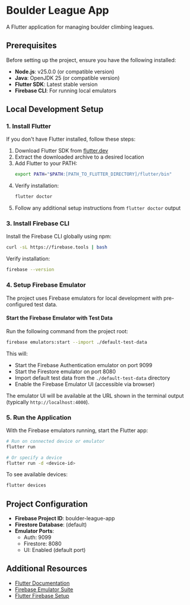 # Boulder League App

A Flutter application for managing boulder climbing leagues.

## Prerequisites

Before setting up the project, ensure you have the following installed:

- **Node.js**: v25.0.0 (or compatible version)
- **Java**: OpenJDK 25 (or compatible version)
- **Flutter SDK**: Latest stable version
- **Firebase CLI**: For running local emulators

## Local Development Setup

### 1. Install Flutter

If you don't have Flutter installed, follow these steps:

1. Download Flutter SDK from [flutter.dev](https://docs.flutter.dev/get-started/install)
2. Extract the downloaded archive to a desired location
3. Add Flutter to your PATH:
   ```bash
   export PATH="$PATH:[PATH_TO_FLUTTER_DIRECTORY]/flutter/bin"
   ```
4. Verify installation:
   ```bash
   flutter doctor
   ```
5. Follow any additional setup instructions from `flutter doctor` output


### 3. Install Firebase CLI

Install the Firebase CLI globally using npm:

```bash
curl -sL https://firebase.tools | bash
```

Verify installation:
```bash
firebase --version
```

### 4. Setup Firebase Emulator

The project uses Firebase emulators for local development with pre-configured test data.

#### Start the Firebase Emulator with Test Data

Run the following command from the project root:

```bash
firebase emulators:start --import ./default-test-data
```

This will:
- Start the Firebase Authentication emulator on port 9099
- Start the Firestore emulator on port 8080
- Import default test data from the `./default-test-data` directory
- Enable the Firebase Emulator UI (accessible via browser)

The emulator UI will be available at the URL shown in the terminal output (typically `http://localhost:4000`).

### 5. Run the Application

With the Firebase emulators running, start the Flutter app:

```bash
# Run on connected device or emulator
flutter run

# Or specify a device
flutter run -d <device-id>
```

To see available devices:
```bash
flutter devices
```

## Project Configuration

- **Firebase Project ID**: boulder-league-app
- **Firestore Database**: (default)
- **Emulator Ports**:
  - Auth: 9099
  - Firestore: 8080
  - UI: Enabled (default port)

## Additional Resources

- [Flutter Documentation](https://docs.flutter.dev/)
- [Firebase Emulator Suite](https://firebase.google.com/docs/emulator-suite)
- [Flutter Firebase Setup](https://firebase.google.com/docs/flutter/setup)
